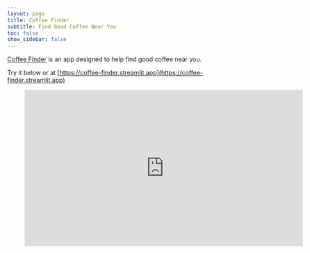 ```yaml
---
layout: page
title: Coffee Finder
subtitle: Find Good Coffee Near You
toc: false
show_sidebar: false
---
```


[Coffee Finder](https://coffee-finder.streamlit.app) is an app designed to help find good coffee near you.

Try it below or at [https://coffee-finder.streamlit.app](https://coffee-finder.streamlit.app)

<figure class="image is-16by9">
  <iframe class="has-ratio" width="640" height="360" src="https://coffee-finder.streamlit.app/?embedded=true" scrolling="yes" border="0" frameborder="no" framespacing="0" allowfullscreen="true"></iframe>
</figure>
